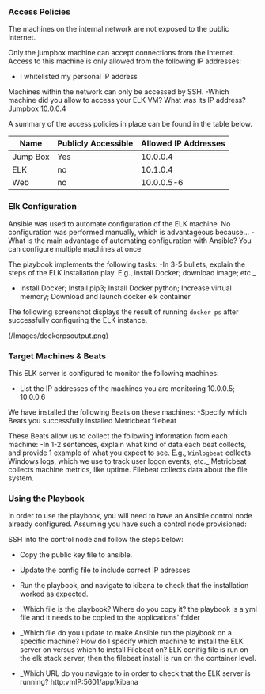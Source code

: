 
### Access Policies

The machines on the internal network are not exposed to the public Internet. 

Only the jumpbox machine can accept connections from the Internet. Access to this machine is only allowed from the following IP addresses:
- I whitelisted my personal IP address

Machines within the network can only be accessed by SSH.
-Which machine did you allow to access your ELK VM? What was its IP address? Jumpbox 10.0.0.4

A summary of the access policies in place can be found in the table below.

| Name     | Publicly Accessible | Allowed IP Addresses |
|----------|---------------------|----------------------|
| Jump Box | Yes                 |     10.0.0.4         |
|  ELK     | no                  |     10.1.0.4         |
|  Web     | no                  |     10.0.0.5-6       |

### Elk Configuration

Ansible was used to automate configuration of the ELK machine. No configuration was performed manually, which is advantageous because...
-What is the main advantage of automating configuration with Ansible? You can configure multiple machines at once

The playbook implements the following tasks:
-In 3-5 bullets, explain the steps of the ELK installation play. E.g., install Docker; download image; etc._
- Install Docker; Install pip3; Install Docker python; Increase virtual memory; Download and launch docker elk container


The following screenshot displays the result of running `docker ps` after successfully configuring the ELK instance.

(/Images/dockerpsoutput.png)

### Target Machines & Beats
This ELK server is configured to monitor the following machines:
- List the IP addresses of the machines you are monitoring 10.0.0.5; 10.0.0.6

We have installed the following Beats on these machines:
-Specify which Beats you successfully installed Metricbeat filebeat

These Beats allow us to collect the following information from each machine:
-In 1-2 sentences, explain what kind of data each beat collects, and provide 1 example of what you expect to see. E.g., `Winlogbeat` collects Windows logs, which we use to track user logon events, etc._
Metricbeat collects machine metrics, like uptime. Filebeat collects data about	the file system.
### Using the Playbook
In order to use the playbook, you will need to have an Ansible control node already configured. Assuming you have such a control node provisioned: 

SSH into the control node and follow the steps below:
- Copy the public key file to ansible.
- Update the config file to include correct IP adresses
- Run the playbook, and navigate to kibana to check that the installation worked as expected.


- _Which file is the playbook? Where do you copy it? the playbook is a yml file and it needs to be copied to the applications' folder
- _Which file do you update to make Ansible run the playbook on a specific machine? How do I specify which machine to install the ELK server on versus which to install Filebeat on? ELK conifig file is run on the elk stack server, then the filebeat install is run on the container level.
- _Which URL do you navigate to in order to check that the ELK server is running? http:vmIP:5601/app/kibana
